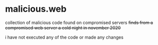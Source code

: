 # malicious.web

collection of malicious code found on compromised servers
<del>finds from a compromised web server a cold night in november 2020</del>

i have not executed any of the code or made any changes 
